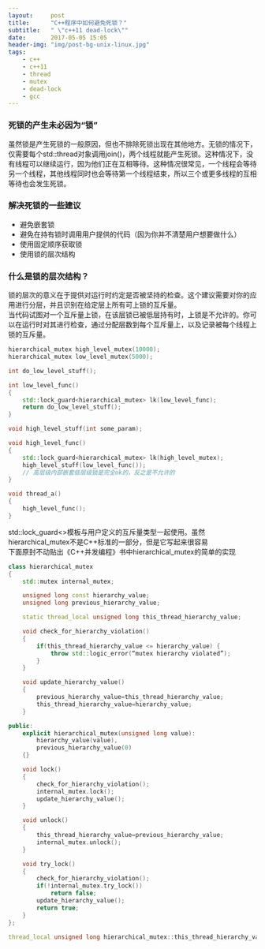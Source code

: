 ```yaml
---
layout:     post
title:      "C++程序中如何避免死锁？"
subtitle:   " \"c++11 dead-lock\""
date:       2017-05-05 15:05
header-img: "img/post-bg-unix-linux.jpg"
tags:
    - c++
    - c++11
    - thread
    - mutex
    - dead-lock
    - gcc
---
```


### 死锁的产生未必因为“锁”

虽然锁是产生死锁的一般原因，但也不排除死锁出现在其他地方。无锁的情况下，仅需要每个std\:\:thread对象调用join()，两个线程就能产生死锁。这种情况下，没有线程可以继续运行，因为他们正在互相等待。这种情况很常见，一个线程会等待另一个线程，其他线程同时也会等待第一个线程结束，所以三个或更多线程的互相等待也会发生死锁。

### 解决死锁的一些建议

- 避免嵌套锁
- 避免在持有锁时调用用户提供的代码（因为你并不清楚用户想要做什么）
- 使用固定顺序获取锁
- 使用锁的层次结构

### 什么是锁的层次结构？

锁的层次的意义在于提供对运行时约定是否被坚持的检查。这个建议需要对你的应用进行分层，并且识别在给定层上所有可上锁的互斥量。  
当代码试图对一个互斥量上锁，在该层锁已被低层持有时，上锁是不允许的。你可以在运行时对其进行检查，通过分配层数到每个互斥量上，以及记录被每个线程上锁的互斥量。

```cpp
hierarchical_mutex high_level_mutex(10000);
hierarchical_mutex low_level_mutex(5000);

int do_low_level_stuff();

int low_level_func()
{
    std::lock_guard<hierarchical_mutex> lk(low_level_func);
    return do_low_level_stuff();
}

void high_level_stuff(int some_param);

void high_level_func()
{
    std::lock_guard<hierarchical_mutex> lk(high_level_mutex);
    high_level_stuff(low_level_func());
    // 高层级内部嵌套低层级锁是完全ok的，反之是不允许的
}

void thread_a()
{
    high_level_func();
}
```

std\:\:lock\_guard<>模板与用户定义的互斥量类型一起使用。虽然hierarchical\_mutex不是C++标准的一部分，但是它写起来很容易  
下面原封不动贴出《C\+\+并发编程》书中hierarchical\_mutex的简单的实现

```cpp
class hierarchical_mutex
{
    std::mutex internal_mutex;

    unsigned long const hierarchy_value;
    unsigned long previous_hierarchy_value;

    static thread_local unsigned long this_thread_hierarchy_value;

    void check_for_hierarchy_violation()
    {
        if(this_thread_hierarchy_value <= hierarchy_value) {
            throw std::logic_error(“mutex hierarchy violated”);
        }
    }

    void update_hierarchy_value()
    {
        previous_hierarchy_value=this_thread_hierarchy_value;
        this_thread_hierarchy_value=hierarchy_value;
    }

public:
    explicit hierarchical_mutex(unsigned long value):
        hierarchy_value(value),
        previous_hierarchy_value(0)
    {}

    void lock()
    {
        check_for_hierarchy_violation();
        internal_mutex.lock();
        update_hierarchy_value();
    }

    void unlock()
    {
        this_thread_hierarchy_value=previous_hierarchy_value;
        internal_mutex.unlock();
    }

    void try_lock()
    {
        check_for_hierarchy_violation();
        if(!internal_mutex.try_lock())
            return false;
        update_hierarchy_value();
        return true;
    }
};

thread_local unsigned long hierarchical_mutex::this_thread_hierarchy_value(ULONG_MAX);
```

